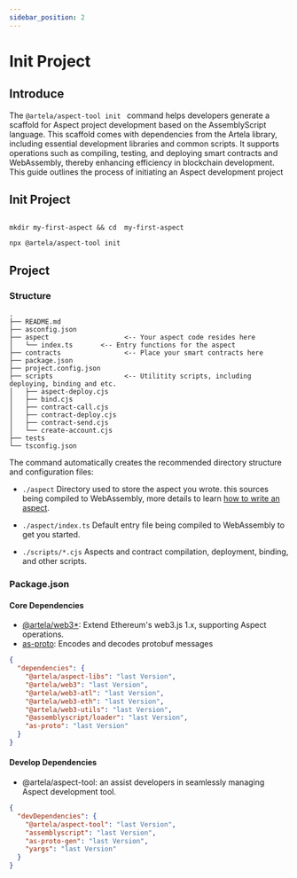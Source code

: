 ```yaml
---
sidebar_position: 2
---
```


# Init Project

## Introduce

The `@artela/aspect-tool init ` command helps developers generate a scaffold for Aspect project development based on the
AssemblyScript language. This scaffold comes with dependencies from the Artela library, including essential development
libraries and common scripts. It supports operations such as compiling, testing, and deploying smart contracts and
WebAssembly, thereby enhancing efficiency in blockchain development.  
This guide outlines the process of initiating an Aspect development project


## Init Project

```shell

mkdir my-first-aspect && cd  my-first-aspect

npx @artela/aspect-tool init
```

## Project 

### Structure

```shell
.
├── README.md
├── asconfig.json
├── aspect                   <-- Your aspect code resides here
│   └── index.ts       <-- Entry functions for the aspect
├── contracts                <-- Place your smart contracts here
├── package.json
├── project.config.json
├── scripts                  <-- Utilitity scripts, including deploying, binding and etc.
│   ├── aspect-deploy.cjs
│   ├── bind.cjs
│   ├── contract-call.cjs
│   ├── contract-deploy.cjs
│   ├── contract-send.cjs
│   └── create-account.cjs
├── tests
└── tsconfig.json

```

The command automatically creates the recommended directory structure and configuration files:

* `./aspect`  Directory used to store the aspect you wrote. this sources being compiled to WebAssembly, more details to learn [how to write an aspect](/develop/reference/aspect-lib/aspect-structure).

* `./aspect/index.ts` Default entry file being compiled to WebAssembly to get you started.

* `./scripts/*.cjs` Aspects and contract compilation, deployment, binding, and other scripts.

### Package.json

#### Core Dependencies

* [@artela/web3*](/develop/client/artela-web3.js): Extend Ethereum's web3.js 1.x, supporting Aspect operations.
* [as-proto](https://github.com/piotr-oles/as-proto): Encodes and decodes protobuf messages

```json
{
  "dependencies": {
    "@artela/aspect-libs": "last Version",
    "@artela/web3": "last Version",
    "@artela/web3-atl": "last Version",
    "@artela/web3-eth": "last Version",
    "@artela/web3-utils": "last Version",
    "@assemblyscript/loader": "last Version",
    "as-proto": "last Version"
  }
}
```

#### Develop Dependencies

* @artela/aspect-tool: an assist developers in seamlessly managing Aspect development tool.

```json
{
  "devDependencies": {
    "@artela/aspect-tool": "last Version",
    "assemblyscript": "last Version",
    "as-proto-gen": "last Version",
    "yargs": "last Version"
  }
}
```